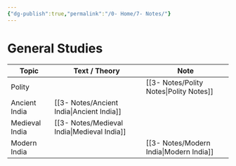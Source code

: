 ```yaml
---
{"dg-publish":true,"permalink":"/0- Home/7- Notes/"}
---
```




# General Studies

| Topic          | Text /  Theory     | Note             |
| -------------- | ------------------ | ---------------- |
| Polity         |                    | [[3- Notes/Polity Notes\|Polity Notes]] |
| Ancient India  | [[3- Notes/Ancient India\|Ancient India]]  |                  |
| Medieval India | [[3- Notes/Medieval India\|Medieval India]] |                  |
| Modern India   |                    | [[3- Notes/Modern India\|Modern India]] |

